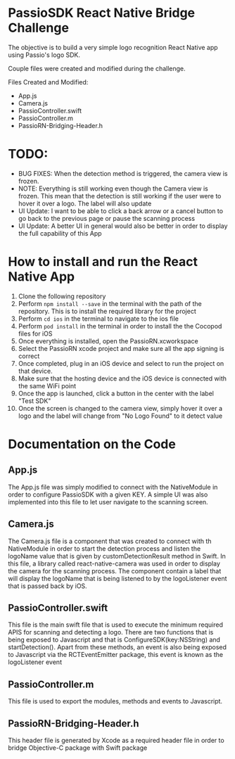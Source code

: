 # PassioSDK React Native Bridge Challenge

The objective is to build a very simple logo recognition React Native app using Passio's logo SDK. 

Couple files were created and modified during the challenge.

Files Created and Modified:
* App.js
* Camera.js
* PassioController.swift
* PassioController.m
* PassioRN-Bridging-Header.h

# TODO:
* BUG FIXES: When the detection method is triggered, the camera view is frozen.
* NOTE: Everything is still working even though the Camera view is frozen. This mean that the detection is still working if the user were to hover it over a logo. The label will also update
* UI Update: I want to be able to click a back arrow or a cancel button to go back to the previous page or pause the scanning process
* UI Update: A better UI in general would also be better in order to display the full capability of this App

# How to install and run the React Native App

1. Clone the following repository
2. Perform `npm install --save` in the terminal with the path of the repository. This is to install the required library for the project
3. Perform `cd ios` in the terminal to navigate to the ios file
4. Perform `pod install` in the terminal in order to install the the Cocopod files for iOS
5. Once everything is installed, open the PassioRN.xcworkspace
6. Select the PassioRN xcode project and make sure all the app signing is correct
7. Once completed, plug in an iOS device and select to run the project on that device.
8. Make sure that the hosting device and the iOS device is connected with the same WiFi point
9. Once the app is launched, click a button in the center with the label "Test SDK"
10. Once the screen is changed to the camera view, simply hover it over a logo and the label will change from "No Logo Found" to it detect value

# Documentation on the Code

## App.js

The App.js file was simply modified to connect with the NativeModule in order to configure PassioSDK with a given KEY. A simple UI was also implemented into this file to let user navigate to the scanning screen.

## Camera.js

The Camera.js file is a component that was created to connect with th NativeModule in order to start the detection process and listen the logoName value that is given by customDetectionResult method in Swift. In this file, a library called react-native-camera was used in order to display the camera for the scanning process. The component contain a label that will display the logoName that is being listened to by the logoListener event that is passed back by iOS.

## PassioController.swift

This file is the main swift file that is used to execute the minimum required APIS for scanning and detecting a logo. There are two functions that is being exposed to Javascript and that is ConfigureSDK(key:NSString) and startDetection(). Apart from these methods, an event is also being exposed to Javascript via the RCTEventEmitter package, this event is known as the logoListener event 

## PassioController.m

This file is used to export the modules, methods and events to Javascript.

## PassioRN-Bridging-Header.h

This header file is generated by Xcode as a required header file in order to bridge Objective-C package with Swift package
